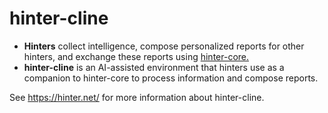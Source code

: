 # hinter-cline

- **Hinters** collect intelligence, compose personalized reports for other hinters, and exchange these reports using [hinter-core.](https://github.com/bbenligiray/hinter-core)
- **hinter-cline** is an AI-assisted environment that hinters use as a companion to hinter-core to process information and compose reports.

See https://hinter.net/ for more information about hinter-cline.
